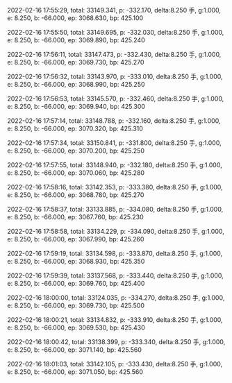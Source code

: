 2022-02-16 17:55:29, total: 33149.341, p: -332.170, delta:8.250 手, g:1.000, e: 8.250, b: -66.000, ep: 3068.630, bp: 425.100

2022-02-16 17:55:50, total: 33149.695, p: -332.030, delta:8.250 手, g:1.000, e: 8.250, b: -66.000, ep: 3069.890, bp: 425.240

2022-02-16 17:56:11, total: 33147.473, p: -332.430, delta:8.250 手, g:1.000, e: 8.250, b: -66.000, ep: 3069.730, bp: 425.270

2022-02-16 17:56:32, total: 33143.970, p: -333.010, delta:8.250 手, g:1.000, e: 8.250, b: -66.000, ep: 3068.990, bp: 425.250

2022-02-16 17:56:53, total: 33145.570, p: -332.460, delta:8.250 手, g:1.000, e: 8.250, b: -66.000, ep: 3069.940, bp: 425.300

2022-02-16 17:57:14, total: 33148.788, p: -332.160, delta:8.250 手, g:1.000, e: 8.250, b: -66.000, ep: 3070.320, bp: 425.310

2022-02-16 17:57:34, total: 33150.841, p: -331.800, delta:8.250 手, g:1.000, e: 8.250, b: -66.000, ep: 3070.200, bp: 425.250

2022-02-16 17:57:55, total: 33148.940, p: -332.180, delta:8.250 手, g:1.000, e: 8.250, b: -66.000, ep: 3070.060, bp: 425.280

2022-02-16 17:58:16, total: 33142.353, p: -333.380, delta:8.250 手, g:1.000, e: 8.250, b: -66.000, ep: 3068.780, bp: 425.270

2022-02-16 17:58:37, total: 33133.885, p: -334.080, delta:8.250 手, g:1.000, e: 8.250, b: -66.000, ep: 3067.760, bp: 425.230

2022-02-16 17:58:58, total: 33134.229, p: -334.090, delta:8.250 手, g:1.000, e: 8.250, b: -66.000, ep: 3067.990, bp: 425.260

2022-02-16 17:59:19, total: 33134.598, p: -333.870, delta:8.250 手, g:1.000, e: 8.250, b: -66.000, ep: 3068.930, bp: 425.350

2022-02-16 17:59:39, total: 33137.568, p: -333.440, delta:8.250 手, g:1.000, e: 8.250, b: -66.000, ep: 3069.760, bp: 425.400

2022-02-16 18:00:00, total: 33124.035, p: -334.270, delta:8.250 手, g:1.000, e: 8.250, b: -66.000, ep: 3069.730, bp: 425.500

2022-02-16 18:00:21, total: 33134.832, p: -333.910, delta:8.250 手, g:1.000, e: 8.250, b: -66.000, ep: 3069.530, bp: 425.430

2022-02-16 18:00:42, total: 33138.399, p: -333.340, delta:8.250 手, g:1.000, e: 8.250, b: -66.000, ep: 3071.140, bp: 425.560

2022-02-16 18:01:03, total: 33142.105, p: -333.430, delta:8.250 手, g:1.000, e: 8.250, b: -66.000, ep: 3071.050, bp: 425.560